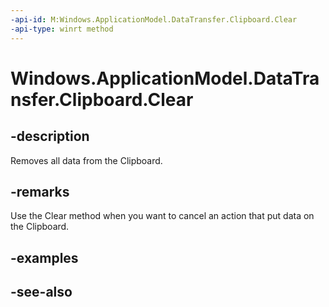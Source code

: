 ```yaml
---
-api-id: M:Windows.ApplicationModel.DataTransfer.Clipboard.Clear
-api-type: winrt method
---
```


<!-- Method syntax
public void Clear()
-->

# Windows.ApplicationModel.DataTransfer.Clipboard.Clear

## -description
Removes all data from the Clipboard.

## -remarks
Use the Clear method when you want to cancel an action that put data on the Clipboard.

## -examples

## -see-also
